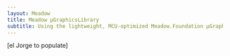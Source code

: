 ```yaml
---
layout: Meadow
title: Meadow µGraphicsLibrary
subtitle: Using the lightweight, MCU-optimized Meadow.Foundation µGraphicsLibrary with Meadow.
---
```


[el Jorge to populate]
